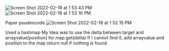 ![Screen Shot 2022-02-18 at 1 53 43 PM](https://user-images.githubusercontent.com/6995511/154766521-df2516ba-f859-4a60-98ff-aa0257e1611e.png)
![Screen Shot 2022-02-18 at 1 53 16 PM](https://user-images.githubusercontent.com/6995511/154766525-e56e8a29-d189-4930-9311-1ec9fe3a3689.png)

Paper psudeocode
![Screen Shot 2022-02-18 at 1 52 15 PM](https://user-images.githubusercontent.com/6995511/154766531-8a1a5311-5768-47a5-87d6-b0ff98bda6c3.png)

Used a hashmap
My Idea was to use the delta between target and arrayvalue[position] for map.get(delta)
If I cannot find it, add arrayvalue and position to the map
return null if nothing is found
